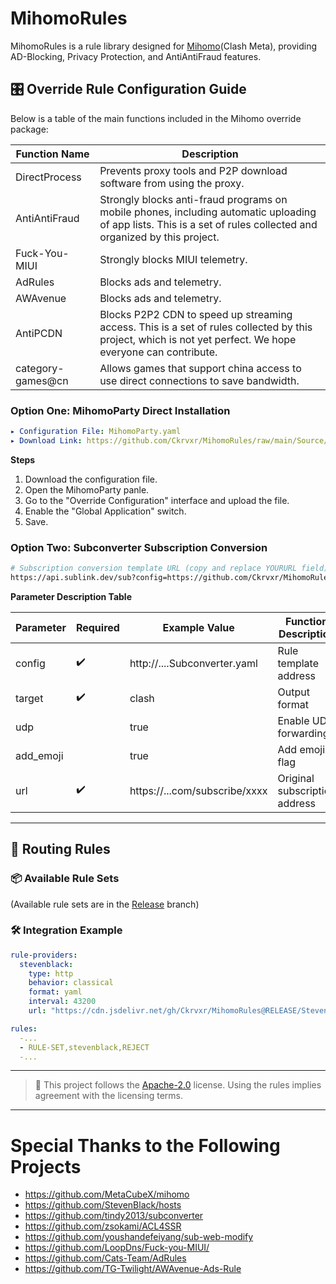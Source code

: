 # MihomoRules

MihomoRules is a rule library designed for [Mihomo](https://github.com/MetaCubeX/mihomo)(Clash Meta), providing AD-Blocking, Privacy Protection, and AntiAntiFraud features.

## 🎛️ Override Rule Configuration Guide

Below is a table of the main functions included in the Mihomo override package:

| Function Name      | Description                                                                                                                                                              |
| ------------------ | ------------------------------------------------------------------------------------------------------------------------------------------------------------------------ |
| DirectProcess      | Prevents proxy tools and P2P download software from using the proxy.                                                                                                     |
| AntiAntiFraud      | Strongly blocks anti-fraud programs on mobile phones, including automatic uploading of app lists. This is a set of rules collected and organized by this project.        |
| Fuck-You-MIUI      | Strongly blocks MIUI telemetry.                                                                                                                                          |
| AdRules            | Blocks ads and telemetry.                                                                                                                                                |
| AWAvenue           | Blocks ads and telemetry.                                                                                                                                                |
| AntiPCDN           | Blocks P2P2 CDN to speed up streaming access. This is a set of rules collected by this project, which is not yet perfect. We hope everyone can contribute.               |
| category-games@cn  | Allows games that support china access to use direct connections to save bandwidth.                                                                                      |

### Option One: MihomoParty Direct Installation

```yaml
▸ Configuration File: MihomoParty.yaml
▸ Download Link: https://github.com/Ckrvxr/MihomoRules/raw/main/Source/Override/MihomoParty.yaml
```

**Steps**

1. Download the configuration file.
2. Open the MihomoParty panle.
3. Go to the "Override Configuration" interface and upload the file.
4. Enable the "Global Application" switch.
5. Save.

### Option Two: Subconverter Subscription Conversion

```bash
# Subscription conversion template URL (copy and replace YOURURL field)
https://api.sublink.dev/sub?config=https://github.com/Ckrvxr/MihomoRules/raw/refs/heads/main/Source/Override/Subconverter.yaml&target=clash&udp=true&add_emoji=true&url=YOURURL
```

**Parameter Description Table**

| Parameter | Required | Example Value                 | Function Description          |
| --------- | -------- | ----------------------------- | ----------------------------- |
| config    | ✔️       | http://....Subconverter.yaml  | Rule template address         |
| target    | ✔️       | clash                         | Output format                 |
| udp       |          | true                          | Enable UDP forwarding         |
| add_emoji |          | true                          | Add emoji flag                |
| url       | ✔️       | https://...com/subscribe/xxxx | Original subscription address |

---

## 🚀 Routing Rules

### 📦 Available Rule Sets

(Available rule sets are in the [Release](https://github.com/Ckrvxr/MihomoRules/tree/release) branch)

### 🛠️ Integration Example

```yaml
rule-providers:
  stevenblack:
    type: http
    behavior: classical
    format: yaml
    interval: 43200
    url: "https://cdn.jsdelivr.net/gh/Ckrvxr/MihomoRules@RELEASE/StevenBlack.yaml"

rules:
  -...
  - RULE-SET,stevenblack,REJECT
  -...
```

---

> 📌 This project follows the [Apache-2.0](https://www.apache.org/licenses/LICENSE-2.0) license. Using the rules implies agreement with the licensing terms.

---

# Special Thanks to the Following Projects

- https://github.com/MetaCubeX/mihomo
- https://github.com/StevenBlack/hosts
- https://github.com/tindy2013/subconverter
- https://github.com/zsokami/ACL4SSR
- https://github.com/youshandefeiyang/sub-web-modify
- https://github.com/LoopDns/Fuck-you-MIUI/
- https://github.com/Cats-Team/AdRules
- https://github.com/TG-Twilight/AWAvenue-Ads-Rule

